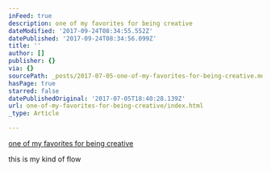 ```yaml
---
inFeed: true
description: one of my favorites for being creative
dateModified: '2017-09-24T08:34:55.552Z'
datePublished: '2017-09-24T08:34:56.099Z'
title: ''
author: []
publisher: {}
via: {}
sourcePath: _posts/2017-07-05-one-of-my-favorites-for-being-creative.md
hasPage: true
starred: false
datePublishedOriginal: '2017-07-05T18:40:28.139Z'
url: one-of-my-favorites-for-being-creative/index.html
_type: Article

---
```

[one of my favorites for being creative][0]

this is my kind of flow

[0]: https://www.mixcloud.com/stephanbreuer32/datei-ausw%C3%A4hlen-best-deep-vocal-house-mix-06-2017-by-stevie-b/ "Hit it to enjoy"